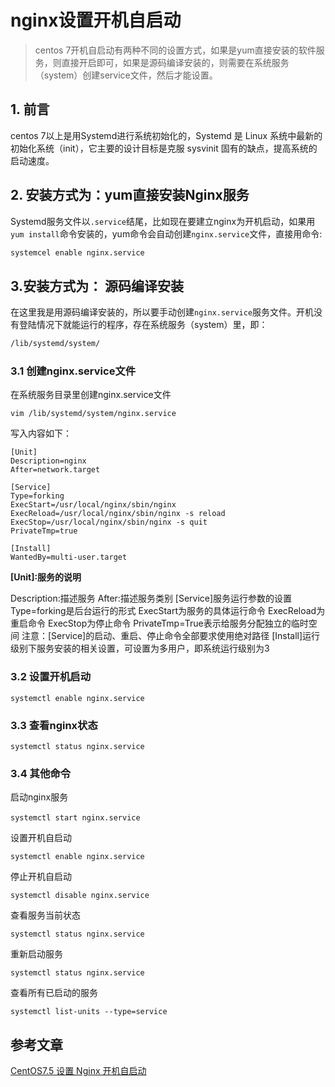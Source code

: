 # nginx设置开机自启动

>centos 7开机自启动有两种不同的设置方式，如果是yum直接安装的软件服务，则直接开启即可，如果是源码编译安装的，则需要在系统服务（system）创建service文件，然后才能设置。

## 1.  前言

centos 7以上是用Systemd进行系统初始化的，Systemd 是 Linux 系统中最新的初始化系统（init），它主要的设计目标是克服 sysvinit 固有的缺点，提高系统的启动速度。

## 2. 安装方式为：yum直接安装Nginx服务

Systemd服务文件以`.service`结尾，比如现在要建立nginx为开机启动，如果用`yum install`命令安装的，yum命令会自动创建`nginx.service`文件，直接用命令:

```sh
systemcel enable nginx.service
```

## 3.安装方式为： 源码编译安装

在这里我是用源码编译安装的，所以要手动创建`nginx.service`服务文件。开机没有登陆情况下就能运行的程序，存在系统服务（system）里，即：

```sh
/lib/systemd/system/
```

### 3.1 创建nginx.service文件

在系统服务目录里创建nginx.service文件

```
vim /lib/systemd/system/nginx.service
```

写入内容如下：

```
[Unit]
Description=nginx
After=network.target
  
[Service]
Type=forking
ExecStart=/usr/local/nginx/sbin/nginx
ExecReload=/usr/local/nginx/sbin/nginx -s reload
ExecStop=/usr/local/nginx/sbin/nginx -s quit
PrivateTmp=true
  
[Install]
WantedBy=multi-user.target
```

**[Unit]:服务的说明**

Description:描述服务
After:描述服务类别
[Service]服务运行参数的设置
Type=forking是后台运行的形式
ExecStart为服务的具体运行命令
ExecReload为重启命令
ExecStop为停止命令
PrivateTmp=True表示给服务分配独立的临时空间
注意：[Service]的启动、重启、停止命令全部要求使用绝对路径
[Install]运行级别下服务安装的相关设置，可设置为多用户，即系统运行级别为3

### 3.2 设置开机启动

```
systemctl enable nginx.service
```

### 3.3 查看nginx状态

```
systemctl status nginx.service
```

### 3.4 其他命令

启动nginx服务

```
systemctl start nginx.service　
```

设置开机自启动

```
systemctl enable nginx.service
```

停止开机自启动

```
systemctl disable nginx.service
```

查看服务当前状态

```
systemctl status nginx.service
```

重新启动服务

```
systemctl status nginx.service
```

查看所有已启动的服务

```
systemctl list-units --type=service
```



## 参考文章

[CentOS7.5 设置 Nginx 开机自启动](https://segmentfault.com/a/1190000022665540)
